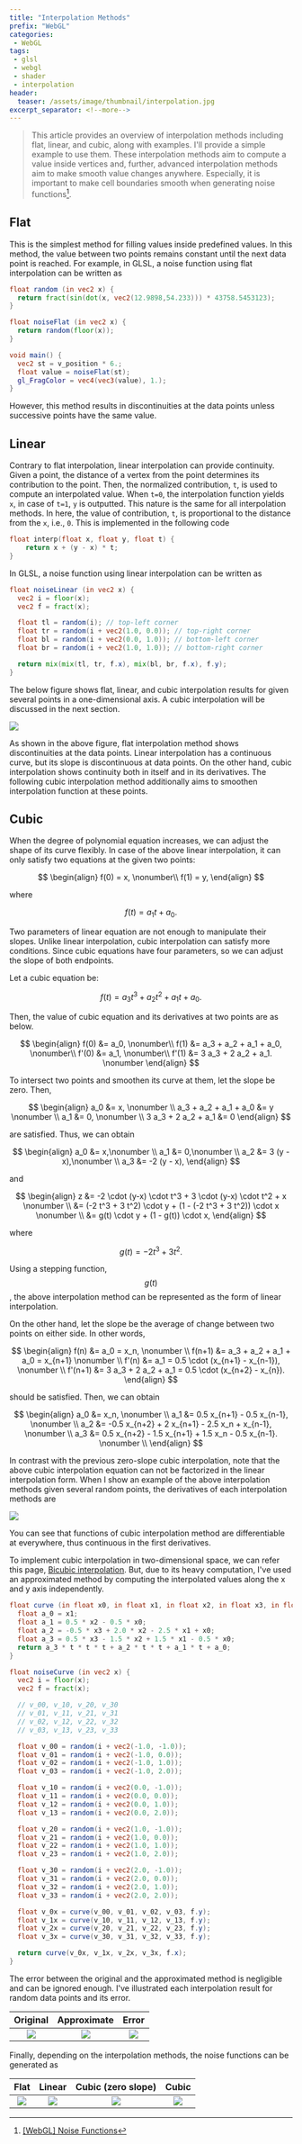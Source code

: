 ```yaml
---
title: "Interpolation Methods"
prefix: "WebGL"
categories:
 - WebGL
tags:
 - glsl
 - webgl
 - shader
 - interpolation
header:
  teaser: /assets/image/thumbnail/interpolation.jpg
excerpt_separator: <!--more-->
---
```


> This article provides an overview of interpolation methods including flat, linear, and cubic, along with examples. I'll provide a simple example to use them. These interpolation methods aim to compute a value inside vertices and, further, advanced interpolation methods aim to make smooth value changes anywhere. Especially, it is important to make cell boundaries smooth when generating noise functions[^noise].

<!--more-->

## Flat
This is the simplest method for filling values inside predefined values. In this method, the value between two points remains constant until the next data point is reached. For example, in GLSL, a noise function using flat interpolation can be written as
```glsl
float random (in vec2 x) {
  return fract(sin(dot(x, vec2(12.9898,54.233))) * 43758.5453123);
}

float noiseFlat (in vec2 x) {
  return random(floor(x));
}

void main() {
  vec2 st = v_position * 6.;
  float value = noiseFlat(st);
  gl_FragColor = vec4(vec3(value), 1.);
}
```

However, this method results in discontinuities at the data points unless successive points have the same value.

## Linear
Contrary to flat interpolation, linear interpolation can provide continuity. Given a point, the distance of a vertex from the point determines its contribution to the point. Then, the normalized contribution, `t`, is used to compute an interpolated value. When `t=0`, the interpolation function yields `x`, in case of `t=1`, `y` is outputted. This nature is the same for all interpolation methods. In here, the value of contribution, `t`, is proportional to the distance from the `x`, i.e., `0`. This is implemented in the following code
```c
float interp(float x, float y, float t) {
    return x + (y - x) * t;
}
```

In GLSL, a noise function using linear interpolation can be written as
```glsl
float noiseLinear (in vec2 x) {
  vec2 i = floor(x);
  vec2 f = fract(x);

  float tl = random(i); // top-left corner
  float tr = random(i + vec2(1.0, 0.0)); // top-right corner
  float bl = random(i + vec2(0.0, 1.0)); // bottom-left corner
  float br = random(i + vec2(1.0, 1.0)); // bottom-right corner

  return mix(mix(tl, tr, f.x), mix(bl, br, f.x), f.y);
}
```

The below figure shows flat, linear, and cubic interpolation results for given several points in a one-dimensional axis. A cubic interpolation will be discussed in the next section.

<img class="image480" referrerpolicy="no-referrer" src="https://i.imgur.com/jXqoQjv.png">

As shown in the above figure, flat interpolation method shows discontinuities at the data points. Linear interpolation has a continuous curve, but its slope is discontinuous at data points. On the other hand, cubic interpolation shows continuity both in itself and in its derivatives. The following cubic interpolation method additionally aims to smoothen interpolation function at these points. 

## Cubic
When the degree of polynomial equation increases, we can adjust the shape of its curve flexibly. In case of the above linear interpolation, it can only satisfy two equations at the given two points:

$$
\begin{align}
f(0) = x, \nonumber\\
f(1) = y,
\end{align}
$$

where

$$
f(t) = a_1 t + a_0.
$$

Two parameters of linear equation are not enough to manipulate their slopes. Unlike linear interpolation, cubic interpolation can satisfy more conditions. Since cubic equations have four parameters, so we can adjust the slope of both endpoints. 

Let a cubic equation be:

$$
f(t) = a_3 t^3 + a_2 t^2 + a_1 t + a_0.
$$

Then, the value of cubic equation and its derivatives at two points are as below. 

$$
\begin{align}
f(0) &= a_0, \nonumber\\
f(1) &= a_3 + a_2 + a_1 + a_0, \nonumber\\
f'(0) &= a_1, \nonumber\\
f'(1) &= 3 a_3 + 2 a_2 + a_1. \nonumber
\end{align}
$$

To intersect two points and smoothen its curve at them, let the slope be zero. Then,

$$
\begin{align}
a_0 &= x, \nonumber \\
a_3 + a_2 + a_1 + a_0 &= y \nonumber \\
a_1 &= 0, \nonumber \\
3 a_3 + 2 a_2 + a_1 &= 0
\end{align}
$$

are satisfied. Thus, we can obtain

$$
\begin{align}
a_0 &= x,\nonumber \\
a_1 &= 0,\nonumber \\
a_2 &= 3 (y - x),\nonumber \\
a_3 &= -2 (y - x),
\end{align}
$$

and

$$
\begin{align}
z &= -2 \cdot (y-x) \cdot t^3 + 3 \cdot (y-x) \cdot t^2 + x \nonumber \\
&= (-2 t^3 + 3 t^2) \cdot y + (1 - (-2 t^3 + 3 t^2)) \cdot x \nonumber \\
&= g(t) \cdot y + (1 - g(t)) \cdot x,
\end{align}
$$

where

$$ 
g(t) = -2 t^3 + 3 t^2.
$$

Using a stepping function, $$g(t)$$, the above interpolation method can be represented as the form of linear interpolation.

On the other hand, let the slope be the average of change between two points on either side. In other words, 

$$
\begin{align}
f(n) &= a_0 = x_n, \nonumber \\
f(n+1) &= a_3 + a_2 + a_1 + a_0 = x_{n+1} \nonumber \\
f'(n) &= a_1 = 0.5 \cdot (x_{n+1} - x_{n-1}), \nonumber \\
f'(n+1) &= 3 a_3 + 2 a_2 + a_1 = 0.5 \cdot (x_{n+2} - x_{n}).
\end{align}
$$

should be satisfied. Then, we can obtain

$$
\begin{align}
a_0 &= x_n, \nonumber \\
a_1 &= 0.5 x_{n+1} - 0.5 x_{n-1}, \nonumber \\
a_2 &= -0.5 x_{n+2} + 2 x_{n+1} - 2.5 x_n + x_{n-1}, \nonumber \\
a_3 &= 0.5 x_{n+2} - 1.5 x_{n+1} + 1.5 x_n - 0.5 x_{n-1}. \nonumber \\
\end{align}
$$

In contrast with the previous zero-slope cubic interpolation, note that the above cubic interpolation equation can not be factorized in the linear interpolation form. When I show an example of the above interpolation methods given several random points, the derivatives of each interpolation methods are

<img class="image480" referrerpolicy="no-referrer" src="https://i.imgur.com/yBM60Kq.png">

You can see that functions of cubic interpolation method are differentiable at everywhere, thus continuous in the first derivatives.

To implement cubic interpolation in two-dimensional space, we can refer this page, [Bicubic interpolation](https://en.wikipedia.org/wiki/Bicubic_interpolation). But, due to its heavy computation, I've used an approximated method by computing the interpolated values along the x and y axis independently. 
```glsl
float curve (in float x0, in float x1, in float x2, in float x3, in float t) {
  float a_0 = x1;
  float a_1 = 0.5 * x2 - 0.5 * x0;
  float a_2 = -0.5 * x3 + 2.0 * x2 - 2.5 * x1 + x0;
  float a_3 = 0.5 * x3 - 1.5 * x2 + 1.5 * x1 - 0.5 * x0;
  return a_3 * t * t * t + a_2 * t * t + a_1 * t + a_0;
}

float noiseCurve (in vec2 x) {
  vec2 i = floor(x);
  vec2 f = fract(x);

  // v_00, v_10, v_20, v_30
  // v_01, v_11, v_21, v_31
  // v_02, v_12, v_22, v_32
  // v_03, v_13, v_23, v_33

  float v_00 = random(i + vec2(-1.0, -1.0));
  float v_01 = random(i + vec2(-1.0, 0.0));
  float v_02 = random(i + vec2(-1.0, 1.0));
  float v_03 = random(i + vec2(-1.0, 2.0));

  float v_10 = random(i + vec2(0.0, -1.0));
  float v_11 = random(i + vec2(0.0, 0.0));
  float v_12 = random(i + vec2(0.0, 1.0));
  float v_13 = random(i + vec2(0.0, 2.0));

  float v_20 = random(i + vec2(1.0, -1.0));
  float v_21 = random(i + vec2(1.0, 0.0));
  float v_22 = random(i + vec2(1.0, 1.0));
  float v_23 = random(i + vec2(1.0, 2.0));

  float v_30 = random(i + vec2(2.0, -1.0));
  float v_31 = random(i + vec2(2.0, 0.0));
  float v_32 = random(i + vec2(2.0, 1.0));
  float v_33 = random(i + vec2(2.0, 2.0));

  float v_0x = curve(v_00, v_01, v_02, v_03, f.y);
  float v_1x = curve(v_10, v_11, v_12, v_13, f.y);
  float v_2x = curve(v_20, v_21, v_22, v_23, f.y);
  float v_3x = curve(v_30, v_31, v_32, v_33, f.y);

  return curve(v_0x, v_1x, v_2x, v_3x, f.x);
}
```

The error between the original and the approximated method is negligible and can be ignored enough. I've illustrated each interpolation result for random data points and its error.

|                Original                 |               Approximate               |                Error                 |
|:---------------------------------------:|:---------------------------------------:|:------------------------------------:|
| <img class="image240" referrerpolicy="no-referrer" src="https://i.imgur.com/J5GFxWj.png"> | <img class="image240" referrerpolicy="no-referrer" src="https://i.imgur.com/cwNd3mb.png"> | <img class="image240" referrerpolicy="no-referrer" src="https://i.imgur.com/Lu6JxY2.png"> |

Finally, depending on the interpolation methods, the noise functions can be generated as

|                 Flat                 |                Linear                |          Cubic (zero slope)          |                Cubic                 |
|:------------------------------------:|:------------------------------------:|:------------------------------------:|:------------------------------------:|
| <img class="image240" referrerpolicy="no-referrer" src="https://i.imgur.com/R3fAcQd.png"> | <img class="image240" referrerpolicy="no-referrer" src="https://i.imgur.com/IWwjUbX.png"> | <img class="image240" referrerpolicy="no-referrer" src="https://i.imgur.com/9B9tKmg.png"> | <img class="image240" referrerpolicy="no-referrer" src="https://i.imgur.com/VBZOw1d.png"> |

[^noise]: [\[WebGL\] Noise Functions](https://sangillee.com/2024-07-14-noise-functions/)